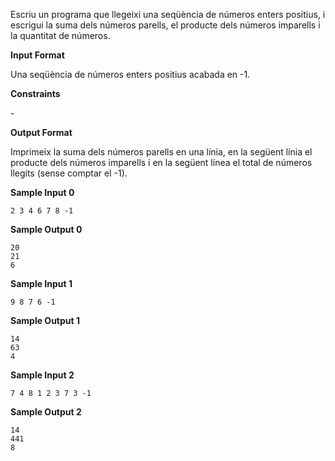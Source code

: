 Escriu un programa que llegeixi una seqüència de números enters
positius, i escrigui la suma dels números parells, el producte dels
números imparells i la quantitat de números.

**Input Format**

Una seqüència de números enters positius acabada en -1.

**Constraints**

\-

**Output Format**

Imprimeix la suma dels números parells en una línia, en la següent línia
el producte dels números imparells i en la següent línea el total de
números llegits (sense comptar el -1).

**Sample Input 0**

    2 3 4 6 7 8 -1

**Sample Output 0**

    20
    21
    6

**Sample Input 1**

    9 8 7 6 -1

**Sample Output 1**

    14
    63
    4

**Sample Input 2**

    7 4 8 1 2 3 7 3 -1

**Sample Output 2**

    14
    441
    8
